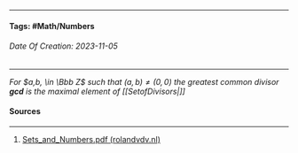 __________________________________________________________________________
#### **Tags:** #Math/Numbers  
###### *Date Of Creation: 2023-11-05*
__________________________________________________________________________

*For $a,b, \in \Bbb Z$ such that $(a, b) \not = (0,0)$ the greatest common divisor **gcd** is the maximal element of $[[Set of Divisors|]]$* 

#### Sources
__________________________________________________________________________
1. [Sets_and_Numbers.pdf (rolandvdv.nl)](https://www.rolandvdv.nl/Sets_and_Numbers.pdf)